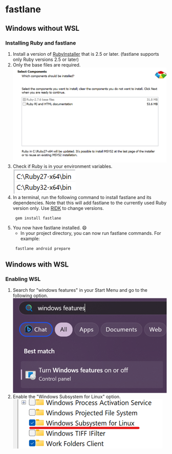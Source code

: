 # fastlane
## Windows without WSL
### Installing Ruby and fastlane
1. Install a version of [RubyInstaller](https://rubyinstaller.org/downloads/archives/) that is 2.5 or later. (fastlane supports only Ruby versions 2.5 or later)
2. Only the base files are required. ![](./images/ri-installer.png)
3. Check if Ruby is in your environment variables. ![](images/env.png)
4. In a terminal, run the following command to install fastlane and its dependencies. Note that this will add fastlane to the currently used Ruby version only. Use [RIDK](#ridk) to change versions.
   ```
 	gem install fastlane
5. You now have fastlane installed. 😄
   - In your project directory, you can now run fastlane commands. For example:
   ```
	fastlane android prepare

## Windows with WSL
### Enabling WSL
1. Search for "windows features" in your Start Menu and go to the following option. ![](images/windows-features-search.png)
2. Enable the "Windows Subsystem for Linux" option. ![](images/windows-features.png)